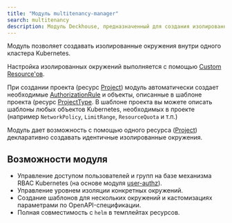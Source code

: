 ```yaml
---
title: "Модуль multitenancy-manager"
search: multitenancy
description: Модуль Deckhouse, предназначенный для создания изолированных окружений в кластере Kubernetes с помощью Custom Resources. 
---
```


Модуль позволяет создавать изолированные окружения внутри одного кластера Kubernetes.

Настройка изолированных окружений выполняется с помощью [Custom Resource'ов](cr.html).

При создании проекта (ресурс [Project](cr.html#project)) модуль автоматически создает необходимые [AuthorizationRule](../140-user-authz/cr.html#authorizationrule) и объекты, описанные в шаблоне проекта (ресурс [ProjectType](cr.htlm#projecttype). В шаблоне проекта вы можете описать шаблоны любых объектов Kubernetes, необходимых в проекте (например `NetworkPolicy`, `LimitRange`, `ResourceQuota` и т.п.)

Модуль дает возможность с помощью одного ресурса ([Project](cr.html#project)) декларативно создавать идентичные изолированные окружения.    

## Возможности модуля

- Управление доступом пользователей и групп на базе механизма RBAC Kubernetes (на основе модуля [user-authz](../../modules/140-user-authz)).
- Управление уровнем изоляции конкретных окружений.
- Создание шаблонов для нескольких окружений и кастомизациях параметрами по OpenAPI-спецификации.
- Полная совместимость с `helm` в темплейтах ресурсов.
